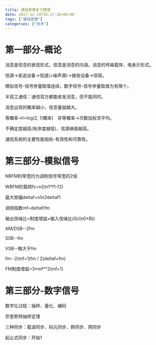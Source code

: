 ```yaml
---
title: 通信原理复习整理
date: 2017-12-29T18:17:26+08:00
tags: ["通信原理"]
categories: ["技术"]
---
```


# 第一部分-概论

消息是信息的表现形式，信息是消息的内涵。消息的传输载体、电表示形式。

信源->发送设备->信道(+噪声源)->接收设备->信宿。

模拟信号-信号参量取值连续，数字信号-信号参量取值为有限个。

半双工通信：通信双方都能收发消息，但不能同时。

消息出现的概率越小，信息量就越大。

等概率->I=log(2, 1/概率)&emsp;非等概率->次数加权求平均。

不确定度越高(有序度越低)，信源熵值越高。

通信系统的主要性能指标-有效性和可靠性。

# 第三部分-模拟信号

NBFM的带宽约为调制信号带宽的2倍

WBFM的载频fc=n2(n1*f1-f2)

最大频偏deltaf=n1*n2*deltaf1

调频指数mf=deltaf/fm

输出信噪比=制度增益×输入信噪比(Si/(n0×B))

AM/DSB--2fm

SSB--fm

VSB--略大于fm

fm--2(mf+1)fm / 2(deltaf+fm)

FM制度增益=3*mf**2(mf+1)

# 第三部分-数字信号

数字化过程：抽样、量化、编码

奈奎斯特抽样定理

三种同步：载波同步、码元同步、群同步、网同步

起止式同步：开始1